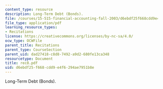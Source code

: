 ```yaml
---
content_type: resource
description: Long-Term Debt (Bonds).
file: /courses/15-515-financial-accounting-fall-2003/d6ebdf25f668cdd9e4f6294ae7951b8e_rec8.pdf
file_type: application/pdf
learning_resource_types:
- Recitations
license: https://creativecommons.org/licenses/by-nc-sa/4.0/
ocw_type: OCWFile
parent_title: Recitations
parent_type: CourseSection
parent_uid: dad27418-c8d8-7492-a9d2-680fe13ca348
resourcetype: Document
title: rec8.pdf
uid: d6ebdf25-f668-cdd9-e4f6-294ae7951b8e
---
```

Long-Term Debt (Bonds).